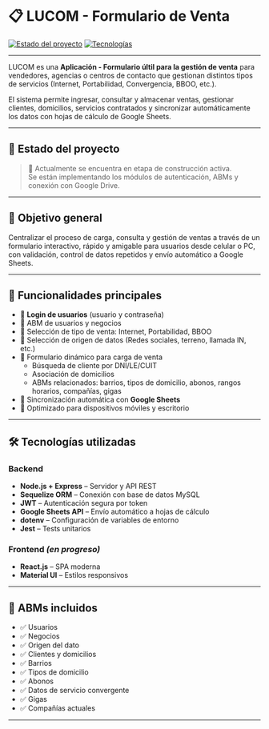 # 📋 LUCOM - Formulario de Venta

[![Estado del proyecto](https://img.shields.io/badge/Estado-En%20desarrollo-yellow)](#)
[![Tecnologías](https://img.shields.io/badge/Stack-Node.js%20%7C%20React%20%7C%20Google%20Sheets%20API%20%7C%20MySQL-blue)](#)

---

LUCOM es una **Aplicación - Formulario últil para la gestión de venta** para vendedores, agencias o centros de contacto que gestionan distintos tipos de servicios (Internet, Portabilidad, Convergencia, BBOO, etc.).

El sistema permite ingresar, consultar y almacenar ventas, gestionar clientes, domicilios, servicios contratados y sincronizar automáticamente los datos con hojas de cálculo de Google Sheets.

---

## 🚧 Estado del proyecto

> 🔧 Actualmente se encuentra en etapa de construcción activa.  
> Se están implementando los módulos de autenticación, ABMs y conexión con Google Drive.

---

## 🎯 Objetivo general

Centralizar el proceso de carga, consulta y gestión de ventas a través de un formulario interactivo, rápido y amigable para usuarios desde celular o PC, con validación, control de datos repetidos y envío automático a Google Sheets.

---

## 🧩 Funcionalidades principales

- 🔐 **Login de usuarios** (usuario y contraseña)
- 👥 ABM de usuarios y negocios
- 📌 Selección de tipo de venta: Internet, Portabilidad, BBOO
- 🧭 Selección de origen de datos (Redes sociales, terreno, llamada IN, etc.)
- 🧾 Formulario dinámico para carga de venta
  - Búsqueda de cliente por DNI/LE/CUIT
  - Asociación de domicilios
  - ABMs relacionados: barrios, tipos de domicilio, abonos, rangos horarios, compañías, gigas
- 🔄 Sincronización automática con **Google Sheets**
- 📱 Optimizado para dispositivos móviles y escritorio

---

## 🛠️ Tecnologías utilizadas

### Backend
- **Node.js + Express** – Servidor y API REST
- **Sequelize ORM** – Conexión con base de datos MySQL
- **JWT** – Autenticación segura por token
- **Google Sheets API** – Envío automático a hojas de cálculo
- **dotenv** – Configuración de variables de entorno
- **Jest** – Tests unitarios

### Frontend *(en progreso)*
- **React.js** – SPA moderna
- **Material UI** – Estilos responsivos


---

## 🧠 ABMs incluidos

- ✅ Usuarios
- ✅ Negocios
- ✅ Origen del dato
- ✅ Clientes y domicilios
- ✅ Barrios
- ✅ Tipos de domicilio
- ✅ Abonos
- ✅ Datos de servicio convergente
- ✅ Gigas
- ✅ Compañías actuales

---




